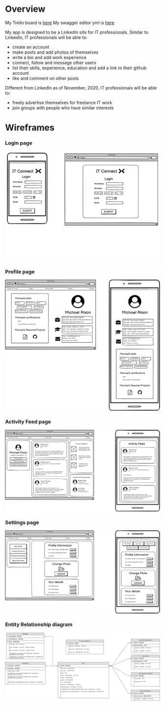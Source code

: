 # Overview

My Trello board is [here](https://trello.com/b/7Y9qhmBJ/project-management)
My swagger editor yml is [here](https://github.com/mrixon95/Docs_On_Term3_CCC_course/blob/main/LinkedIn%20App/connectITAPI.yaml)


My app is designed to be a LinkedIn site for IT professionals.
Similar to LinkedIn, IT professionals will be able to:
* create an account
* make posts and add photos of themselves
* write a bio and add work experience
* connect, follow and message other users
* list their skills, experience, education and add a link to their github account
* like and comment on other posts

Different from LinkedIn as of November, 2020, IT professionals will be able to:
* freely advertise themselves for freelance IT work
* join groups with people who have similar interests


# Wireframes

### Login page
![Login_Page_Wireframe](docs/Login_Page_Wireframe.jpg)

### Profile page
![Profile_Page_Wireframe](docs/Profile_Page_Wireframe.png)

### Activity Feed page
![Activity_Feed_Wireframe](docs/Activity_Feed_Wireframe.png)

### Settings page
![Setting_Page_Wireframe](docs/Setting_Page_Wireframe.png)

### Entity Relationship diagram
![Entity_Relationship_Diagram](docs/DatabaseTerm3Project.png)

